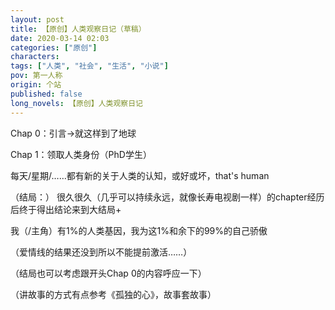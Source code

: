 ```yaml
---
layout: post
title: 【原创】人类观察日记（草稿）
date: 2020-03-14 02:03
categories: ["原创"]
characters: 
tags: ["人类", "社会", "生活", "小说"]
pov: 第一人称
origin: 个站
published: false
long_novels: 【原创】人类观察日记
---
```


Chap 0：引言→就这样到了地球

Chap 1：领取人类身份（PhD学生）

每天/星期/……都有新的关于人类的认知，或好或坏，that's human

（结局：）
很久很久（几乎可以持续永远，就像长寿电视剧一样）的chapter经历后终于得出结论来到大结局+

我（/主角）有1%的人类基因，我为这1%和余下的99%的自己骄傲

（爱情线的结果还没到所以不能提前激活……）

（结局也可以考虑跟开头Chap 0的内容呼应一下）

（讲故事的方式有点参考《孤独的心》，故事套故事）
